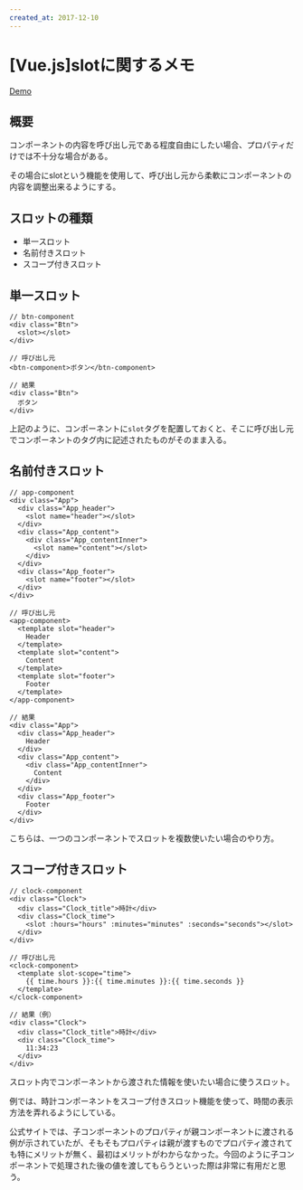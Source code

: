 ```yaml
---
created_at: 2017-12-10
---
```


# [Vue.js]slotに関するメモ

[Demo](./demo/index.html)

## 概要

コンポーネントの内容を呼び出し元である程度自由にしたい場合、プロパティだけでは不十分な場合がある。

その場合にslotという機能を使用して、呼び出し元から柔軟にコンポーネントの内容を調整出来るようにする。

## スロットの種類

+ 単一スロット
+ 名前付きスロット
+ スコープ付きスロット

## 単一スロット

```
// btn-component
<div class="Btn">
  <slot></slot>
</div>
```

```
// 呼び出し元
<btn-component>ボタン</btn-component>
```

```
// 結果
<div class="Btn">
  ボタン
</div>
```

上記のように、コンポーネントに`slot`タグを配置しておくと、そこに呼び出し元でコンポーネントのタグ内に記述されたものがそのまま入る。


## 名前付きスロット

```
// app-component
<div class="App">
  <div class="App_header">
    <slot name="header"></slot>
  </div>
  <div class="App_content">
    <div class="App_contentInner">
      <slot name="content"></slot>
    </div>
  </div>
  <div class="App_footer">
    <slot name="footer"></slot>
  </div>
</div>
```

```
// 呼び出し元
<app-component>
  <template slot="header">
    Header
  </template>
  <template slot="content">
    Content
  </template>
  <template slot="footer">
    Footer
  </template>
</app-component>
```

```
// 結果
<div class="App">
  <div class="App_header">
    Header
  </div>
  <div class="App_content">
    <div class="App_contentInner">
      Content
    </div>
  </div>
  <div class="App_footer">
    Footer
  </div>
</div>
```

こちらは、一つのコンポーネントでスロットを複数使いたい場合のやり方。


## スコープ付きスロット

```
// clock-component
<div class="Clock">
  <div class="Clock_title">時計</div>
  <div class="Clock_time">
    <slot :hours="hours" :minutes="minutes" :seconds="seconds"></slot>
  </div>
</div>
```

```
// 呼び出し元
<clock-component>
  <template slot-scope="time">
    {{ time.hours }}:{{ time.minutes }}:{{ time.seconds }}
  </template>
</clock-component>
```

```
// 結果（例）
<div class="Clock">
  <div class="Clock_title">時計</div>
  <div class="Clock_time">
    11:34:23
  </div>
</div>
```

スロット内でコンポーネントから渡された情報を使いたい場合に使うスロット。

例では、時計コンポーネントをスコープ付きスロット機能を使って、時間の表示方法を弄れるようにしている。

公式サイトでは、子コンポーネントのプロパティが親コンポーネントに渡される例が示されていたが、そもそもプロパティは親が渡すものでプロパティ渡されても特にメリットが無く、最初はメリットがわからなかった。今回のように子コンポーネントで処理された後の値を渡してもらうといった際は非常に有用だと思う。
